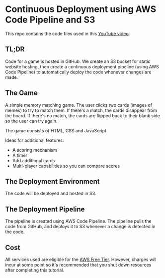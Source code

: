 # Continuous Deployment using AWS Code Pipeline and S3

This repo contains the code files used in this [YouTube video](https://www.youtube.com/@CloudTeachAWS).

## TL;DR

Code for a game is hosted in GitHub. We create an S3 bucket for static website hosting, then create a continuous deployment pipeline (using AWS Code Pipeline) to automatically deploy the code whenever changes are made.

## The Game

A simple memory matching game. The user clicks two cards (images of memes) to try to match them. If there's a match, the cards disappear from the board. If there's no match, the cards are flipped back to their blank side so the user can try again.

The game consists of HTML, CSS and JavaScript.

Ideas for additional features:

- A scoring mechanism
- A timer
- Add additional cards
- Multi-player capabilities so you can compare scores

## The Deployment Environment

The code will be deployed and hosted in S3.

## The Deployment Pipeline

The pipeline is created using AWS Code Pipeline. The pipeline pulls the code from GitHub, and deploys it to S3 whenever a change is detected in the code.

## Cost

All services used are eligible for the [AWS Free Tier](https://aws.amazon.com/free/). However, charges will incur at some point so it's recommended that you shut down resources after completing this tutorial.
